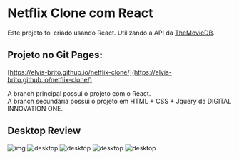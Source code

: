 # Netflix Clone com React

Este projeto foi criado usando React.
Utilizando a API da [TheMovieDB](https://www.themoviedb.org/).

## Projeto no Git Pages:
[https://elvis-brito.github.io/netflix-clone/](https://elvis-brito.github.io/netflix-clone/)

A branch principal possui o projeto com o React. <br />
A branch secundária possui o projeto em HTML + CSS + Jquery da DIGITAL INNOVATION ONE.

## Desktop Review
![img](https://i.ibb.co/7tmQ2tz/Ci-EG9s-Usoc.png)
![desktop](https://i.ibb.co/chZ9t4L/chrome-YKh2-MSj53k.png)
![desktop](https://i.ibb.co/kD4mWPd/chrome-uw-CYGs-Al-UE.png)
![desktop](https://ibb.co/Kxfg7Tw)
![desktop](https://ibb.co/XxRDSx4)







